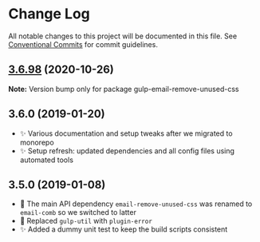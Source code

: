 # Change Log

All notable changes to this project will be documented in this file.
See [Conventional Commits](https://conventionalcommits.org) for commit guidelines.

## [3.6.98](https://gitlab.com/codsen/codsen/compare/gulp-email-remove-unused-css@3.6.97...gulp-email-remove-unused-css@3.6.98) (2020-10-26)

**Note:** Version bump only for package gulp-email-remove-unused-css





## 3.6.0 (2019-01-20)

- ✨ Various documentation and setup tweaks after we migrated to monorepo
- ✨ Setup refresh: updated dependencies and all config files using automated tools

## 3.5.0 (2019-01-08)

- 🔧 The main API dependency `email-remove-unused-css` was renamed to `email-comb` so we switched to latter
- 🔧 Replaced `gulp-util` with `plugin-error`
- ✨ Added a dummy unit test to keep the build scripts consistent
